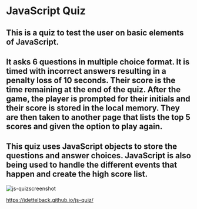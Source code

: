 # JavaScript Quiz

## This is a quiz to test the user on basic elements of JavaScript.

## It asks 6 questions in multiple choice format.  It is timed with incorrect answers resulting in a penalty loss of 10 seconds.  Their score is the time remaining at the end of the quiz. After the game, the player is prompted for their initials and their score is stored in the local memory.  They are then taken to another page that lists the top 5 scores and given the option to play again.

## This quiz uses JavaScript objects to store the questions and answer choices.  JavaScript is also being used to handle the different events that happen and create the high score list. 

![js-quizscreenshot](https://user-images.githubusercontent.com/113713179/205225318-41007dfc-c396-431f-8b5a-5541e2074ede.png)

https://jdettelback.github.io/js-quiz/